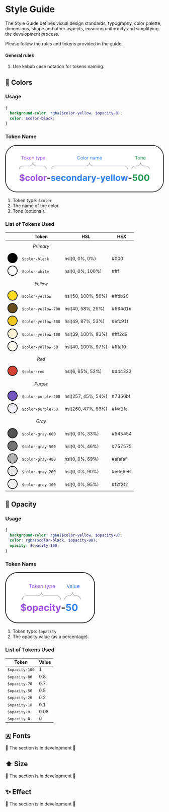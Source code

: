 # Style Guide
The Style Guide defines visual design standards, typography, color palette, dimensions, shape and other aspects, ensuring uniformity and simplifying the development process.

Please follow the rules and tokens provided in the guide.

#### General rules
1. Use kebab case notation for tokens naming.

## 🎨 Colors
### Usage
```scss
{
  background-color: rgba($color-yellow, $opacity-8);
  color: $color-black;
}
```

### Token Name

<img src="./assets/styleguide-design/token-naming-color.png" alt="Color Token Name">

1. Token type: `$color`
2. The name of the color.
3. Tone (optional).

### List of Tokens Used
|   | Token | HSL | HEX |
| ----------- | ----------- | ----------- | ----------- |
|  | $$Primary$$ |  |  |  |
| ![#000](https://raw.githubusercontent.com/rolling-scopes/site/33180fc2e1d5be898e89fc27fa2d6cd08c8e0c65/readme/assets/styleguide-design/color-primary-black.svg)    |   `$color-black`        | hsl(0, 0%, 0%) |   #000   |
| ![#fff](https://raw.githubusercontent.com/rolling-scopes/site/33180fc2e1d5be898e89fc27fa2d6cd08c8e0c65/readme/assets/styleguide-design/color-primary-white.svg)     |   `$color-white`        | hsl(0, 0%, 100%) |   #fff   |
|  | $$Yellow$$  |  |  |  |
| ![#ffdb20](https://raw.githubusercontent.com/rolling-scopes/site/33180fc2e1d5be898e89fc27fa2d6cd08c8e0c65/readme/assets/styleguide-design/color-secondary-yellow.svg)  |   `$color-yellow`     | hsl(50, 100%, 56%) |   #ffdb20   |
| ![#664d1b](https://raw.githubusercontent.com/rolling-scopes/site/33180fc2e1d5be898e89fc27fa2d6cd08c8e0c65/readme/assets/styleguide-design/color-secondary-yellow-700.svg)  |   `$color-yellow-700` | hsl(40, 58%, 25%) |   #664d1b   |
| ![#efc91f](https://raw.githubusercontent.com/rolling-scopes/site/33180fc2e1d5be898e89fc27fa2d6cd08c8e0c65/readme/assets/styleguide-design/color-secondary-yellow-500.svg)  |   `$color-yellow-500` | hsl(49, 87%, 53%) |   #efc91f   |
| ![#fff2d9](https://raw.githubusercontent.com/rolling-scopes/site/cbc367e04796148945d3e4cefbed93d0b18d9af9/readme/assets/styleguide-design/color-secondary-yellow-100.svg)  |   `$color-yellow-100`  | hsl(39, 100%, 93%) |   #fff2d9   |
| ![#fffaf0](https://raw.githubusercontent.com/rolling-scopes/site/33180fc2e1d5be898e89fc27fa2d6cd08c8e0c65/readme/assets/styleguide-design/color-secondary-yellow-50.svg)  |   `$color-yellow-50`  | hsl(40, 100%, 97%) |   #fffaf0   |
|  | $$Red$$ |  |  |  |
| ![#d44333](https://raw.githubusercontent.com/rolling-scopes/site/33180fc2e1d5be898e89fc27fa2d6cd08c8e0c65/readme/assets/styleguide-design/color-secondary-red.svg)  |   `$color-red`        | hsl(6, 65%, 52%) |   #d44333   |
|  | $$Purple$$ |  |  |  |
| ![#7356bf](https://raw.githubusercontent.com/rolling-scopes/site/cbc367e04796148945d3e4cefbed93d0b18d9af9/readme/assets/styleguide-design/color-purple-400.svg)  |   `$color-purple-400`        | hsl(257, 45%, 54%) |   #7356bf   |
| ![#f4f1fa](https://raw.githubusercontent.com/rolling-scopes/site/cbc367e04796148945d3e4cefbed93d0b18d9af9/readme/assets/styleguide-design/color-purple-50.svg)  |   `$color-purple-50`        | hsl(260, 47%, 96%) |   #f4f1fa   |
|  | $$Gray$$ |  |  |  |
| ![#545454](https://raw.githubusercontent.com/rolling-scopes/site/33180fc2e1d5be898e89fc27fa2d6cd08c8e0c65/readme/assets/styleguide-design/color-secondary-gray-600.svg)  |   `$color-gray-600`    | hsl(0, 0%, 33%) |   #545454   |
| ![#757575](https://raw.githubusercontent.com/rolling-scopes/site/33180fc2e1d5be898e89fc27fa2d6cd08c8e0c65/readme/assets/styleguide-design/color-secondary-gray-500.svg)  |   `$color-gray-500`    | hsl(0, 0%, 46%) |   #757575   |
| ![#afafaf](https://raw.githubusercontent.com/rolling-scopes/site/33180fc2e1d5be898e89fc27fa2d6cd08c8e0c65/readme/assets/styleguide-design/color-secondary-gray-400.svg)  |   `$color-gray-400`    | hsl(0, 0%, 69%) |   #afafaf   |
| ![#e6e6e6](https://raw.githubusercontent.com/rolling-scopes/site/33180fc2e1d5be898e89fc27fa2d6cd08c8e0c65/readme/assets/styleguide-design/color-secondary-gray-200.svg)  |   `$color-gray-200`    | hsl(0, 0%, 90%) |   #e6e6e6   |
| ![#f2f2f2](https://raw.githubusercontent.com/rolling-scopes/site/33180fc2e1d5be898e89fc27fa2d6cd08c8e0c65/readme/assets/styleguide-design/color-secondary-gray-100.svg)  |   `$color-gray-100`    | hsl(0, 0%, 95%) |   #f2f2f2   |

## 🫧 Opacity
### Usage
```scss
{
  background-color: rgba($color-yellow, $opacity-8);
  color: rgba($color-black, $opacity-80);
  opacity: $opacity-100;
}
```

### Token Name

<img src="./assets/styleguide-design/token-naming-opacity.png" alt="Opacity Token Name">

1. Token type: `$opacity`
2. The opacity value (as a percentage).

### List of Tokens Used
| Token | Value |
| ----------- | ----------- |
| `$opacity-100` | 1 |
| `$opacity-80` | 0.8 |
| `$opacity-70` | 0.7 |
| `$opacity-50` | 0.5 |
| `$opacity-20` | 0.2 |
| `$opacity-10` | 0.1 |
| `$opacity-8` | 0.08 |
| `$opacity-0` | 0 |

## 🇦 Fonts
🚧 The section is in development 🚧

## ⬆️ Size
🚧 The section is in development 🚧

## ✨ Effect
🚧 The section is in development 🚧